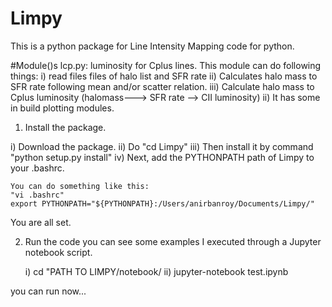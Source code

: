 # Limpy
This is a python package for Line Intensity Mapping code for python. 

#Module()s
lcp.py: luminosity for Cplus lines. This module can do following things:
	i) read files files of halo list and SFR rate
	ii) Calculates halo mass to SFR rate following mean and/or scatter relation. 
	iii) Calculate halo mass to Cplus luminosity (halomass---> SFR rate --> CII luminosity)
	ii) It has some in build plotting modules. 
	


1) Install the package. 

i) Download the package.
ii) Do "cd Limpy"
iii) Then install it by command "python setup.py install"
iv) Next, add the PYTHONPATH path of Limpy to your .bashrc. 

	You can do something like this:
	"vi .bashrc"
	export PYTHONPATH="${PYTHONPATH}:/Users/anirbanroy/Documents/Limpy/"
	
You are all set. 

2) Run the code
you can see some examples I executed through a Jupyter notebook script. 

   i) cd "PATH TO LIMPY/notebook/
   ii) jupyter-notebook test.ipynb
	
you can run now...
